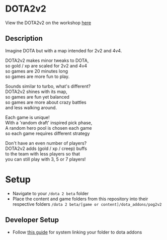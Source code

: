 # DOTA2v2
View the DOTA2v2 on the workshop [here](https://steamcommunity.com/sharedfiles/filedetails/?id=2676466935)
## Description
Imagine DOTA but with a map intended for 2v2 and 4v4.

DOTA2v2 makes minor tweaks to DOTA, \
so gold / xp are scaled for 2v2 and 4v4 \
so games are 20 minutes long \
so games are more fun to play.

Sounds similar to turbo, what's different? \
DOTA2v2 shines with its map, \
so games are fun yet balanced \
so games are more about crazy battles \
and less walking around. 

Each game is unique! \
With a 'random draft' inspired pick phase, \
A random hero pool is chosen each game \
so each game requires different strategy

Don't have an even number of players? \
DOTA2v2 adds (gold / xp / creep) buffs \
to the team with less players so that \
you can still play with 3, 5 or 7 players!
# Setup
- Navigate to your `/dota 2 beta` folder
- Place the content and game folders from this repository into their respective folders `/dota 2 beta/[game or content]/dota_addons/pog2v2`

## Developer Setup
- Follow [this guide](https://moddota.com/tools/setting-up-for-collaboration/#how-to-set-up-a-dota-2-mod-repository) for system linking your folder to dota addons